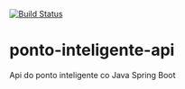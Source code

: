[![Build Status](https://travis-ci.com/gamanatan/ponto-inteligente-api.svg?branch=main)](https://travis-ci.com/gamanatan/ponto-inteligente-api)

# ponto-inteligente-api
Api do ponto inteligente co Java Spring Boot
